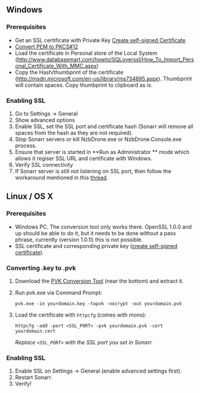 ## Windows ##

### Prerequisites ###
- Get an SSL certificate with Private Key [Create self-signed Certificate](http://www.selfsignedcertificate.com/)
- [Convert PEM to PKCS#12](https://www.sslshopper.com/ssl-converter.html)
- Load the certificate in Personal store of the Local System (http://www.databasemart.com/howto/SQLoverssl/How_To_Import_Personal_Certificate_With_MMC.aspx)
- Copy the Hash/thumbprint of the certificate (http://msdn.microsoft.com/en-us/library/ms734695.aspx). Thumbprint will contain spaces. Copy thumbprint to clipboard as is. 

### Enabling SSL ###
1. Go to Settings -> General
2. Show advanced options
3. Enable SSL, set the SSL port and certificate hash (Sonarr will remove all spaces from the hash as they are not required).
4. Stop Sonarr servers or kill NzbDrone.exe or NzbDrone.Console.exe process. 
5. Ensure that server is started in **Run as Administrator ** mode which allows it regiser SSL URL and certificate with Windows.
6. Verify SSL connectivity
7. If Sonarr server is still not listening on SSL port, then follow the workaround mentioned in this [thread](http://stackoverflow.com/questions/14953132/iis-7-error-a-specified-logon-session-does-not-exist-it-may-already-have-been).

## Linux / OS X ##

### Prerequisites ###
- Windows PC. The conversion tool only works there. OpenSSL 1.0.0 and up should be able to do it, but it needs to be done without a pass phrase, currently (version 1.0.1l) this is not possible.
- SSL certificate and corresponding private key ([create self-signed certificate](http://www.selfsignedcertificate.com/)).

### Converting .key to .pvk ###

  1. Download the [PVK Conversion Tool](http://www.drh-consultancy.demon.co.uk/pvk.html) (near the bottom) and extract it.

  3. Run pvk.exe via Command Prompt:

     `pvk.exe -in yourdomain.key -topvk -nocrypt -out yourdomain.pvk`

  4. Load the certificate with `httpcfg` (comes with mono): 

     `httpcfg -add -port <SSL_PORT> -pvk yourdomain.pvk -cert yourdomain.cert`

     *Replace `<SSL_PORT>` with the SSL port you set in Sonarr.*

### Enabling SSL ###

1. Enable SSL on Settings -> General (enable advanced settings first).
2. Restart Sonarr.
3. Verify!